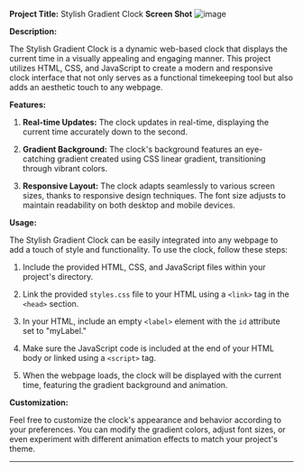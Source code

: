 **Project Title:** Stylish Gradient Clock
**Screen Shot**
![image](https://github.com/Niltiwari7/clock/assets/93751356/39601c62-2844-426c-a2ef-9a9bbd40dee5)

**Description:**

The Stylish Gradient Clock is a dynamic web-based clock that displays the current time in a visually appealing and engaging manner. This project utilizes HTML, CSS, and JavaScript to create a modern and responsive clock interface that not only serves as a functional timekeeping tool but also adds an aesthetic touch to any webpage.

**Features:**

1. **Real-time Updates:** The clock updates in real-time, displaying the current time accurately down to the second.

2. **Gradient Background:** The clock's background features an eye-catching gradient created using CSS linear gradient, transitioning through vibrant colors.



4. **Responsive Layout:** The clock adapts seamlessly to various screen sizes, thanks to responsive design techniques. The font size adjusts to maintain readability on both desktop and mobile devices.


**Usage:**

The Stylish Gradient Clock can be easily integrated into any webpage to add a touch of style and functionality. To use the clock, follow these steps:

1. Include the provided HTML, CSS, and JavaScript files within your project's directory.

2. Link the provided `styles.css` file to your HTML using a `<link>` tag in the `<head>` section.

3. In your HTML, include an empty `<label>` element with the `id` attribute set to "myLabel."

4. Make sure the JavaScript code is included at the end of your HTML body or linked using a `<script>` tag.

5. When the webpage loads, the clock will be displayed with the current time, featuring the gradient background and animation.

**Customization:**

Feel free to customize the clock's appearance and behavior according to your preferences. You can modify the gradient colors, adjust font sizes, or even experiment with different animation effects to match your project's theme.

---
